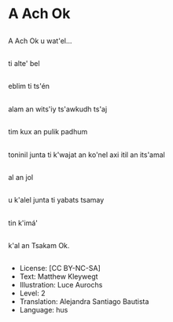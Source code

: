 # A Ach Ok

##
A Ach Ok u wat'el...

##
ti alte' bel

##
eblim ti ts'én

##
alam an wits'iy ts'awkudh ts'aj

##
tim kux an pulik padhum

##
toninil junta ti k'wajat an ko'nel axi itil an its'amal

##
al an jol

##
u k'alel junta ti yabats tsamay

##
tin k'imá'

##
k'al an Tsakam Ok.

##
* License: [CC BY-NC-SA]
* Text: Matthew Kleywegt
* Illustration: Luce Aurochs
* Level: 2
* Translation: Alejandra Santiago Bautista
* Language: hus
